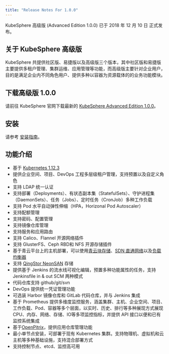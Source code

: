 ```yaml
---
title: "Release Notes For 1.0.0"
---
```


KubeSphere 高级版 (Advanced Edition 1.0.0) 已于 2018 年 12 月 10 日 正式发布。

## 关于 KubeSphere 高级版  

KubeSphere 共提供社区版、易捷版以及高级版三个版本，其中社区版和易捷版主要提供多租户管理、集群运维、应用管理等功能，而高级版主要针对企业用户，目的是满足企业内不同角色用户、提供多种以容器为资源载体的的业务功能模块。

## 下载高级版 1.0.0

请前往 KubeSphere 官网下载最新的 [KubeSphere Advanced Edition 1.0.0](https://kubesphere.io/download)。

## 安装

请参考 [安装指南](../../installation/intro)。

## 功能介绍  

 - 基于 [Kubernetes 1.12.3](https://github.com/kubernetes/kubernetes/releases/tag/v1.12.3)    
 - 提供企业空间、项目、DevOps 工程多层级租户管理，支持预置以及自定义角色  
 - 支持 LDAP 统一认证  
 - 支持部署（Deployments）、有状态副本集（StatefulSets）、守护进程集（DaemonSets）、任务（Jobs）、定时任务（CronJob）多种工作负载
 - 支持 Pod 水平自动弹性伸缩（HPA，Horizonal Pod Autoscaler）  
 - 支持配额管理  
 - 支持密码、配置管理  
 - 支持镜像仓库管理  
 - 支持服务和应用路由  
 - 支持 Calico、Flannel 开源网络插件  
 - 支持 GlusterFS、Ceph RBD和 NFS 开源存储插件  
 - 基于青云平台上的主机部署，可以使用[青云块存储](https://github.com/yunify/qingcloud-csi)、[SDN 直通网络](https://github.com/yunify/hostnic-cni)以及[负载均衡器](https://github.com/yunify/qingcloud-cloud-controller-manager)  
 - 支持 [QingStor NeonSAN]((https://github.com/yunify/qingstor-csi)) 存储  
 - 提供基于 Jenkins 的流水线可视化编辑，预置多种功能属性的任务，支持 Jenkinsfile in & out SCM 两种模式  
 - 代码仓库支持 github/git/svn  
 - DevOps 提供统一凭证管理功能  
 - 可选装 Harbor 镜像仓库和 GitLab 代码仓库，并与 Jenkins 集成  
 - 基于 Prometheus 提供多维度监控服务，涵盖集群、主机、企业空间、项目、工作负载、Pod、容器等多个层面，以实时、历史、排行等多种展现方式展现 CPU、内存、网络、存储、IO等多项监控指标，并提供 API 接口以便和已有监控系统集成
 - 基于[OpenPitrix](https://openpitrix.io)，提供应用仓库管理功能  
 - 最小单节点安装，可部署于现有 Kubernetes 集群。支持物理机、虚拟机和云主机等多种基础设施，支持混合部署方式  
 - 支持控制节点、etcd、监控高可用  